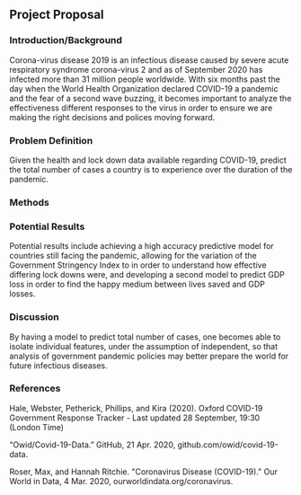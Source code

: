 ## Project Proposal
### Introduction/Background
Corona-virus disease 2019 is an infectious disease caused by severe acute respiratory syndrome corona-virus 2 and as of September 2020 has infected more than 31 million people worldwide. With six months past the day when the World Health Organization declared COVID-19 a pandemic and the fear of a second wave buzzing, it becomes important to analyze the effectiveness different responses to the virus in order to ensure we are making the right decisions and polices moving forward.

### Problem Definition
Given the health and lock down data available regarding COVID-19, predict the total number of cases a country is to experience over the duration of the pandemic.

### Methods


### Potential Results
Potential results include achieving a high accuracy predictive model for countries still facing the pandemic, allowing for the variation of the Government Stringency Index to in order to understand how effective differing lock downs were, and developing a second model to predict GDP loss in order to find the happy medium between lives saved and GDP losses.

### Discussion
By having a model to predict total number of cases, one becomes able to isolate individual features, under the assumption of independent, so that analysis of government pandemic policies may better prepare the world for future infectious diseases. 

### References
Hale, Webster, Petherick, Phillips, and Kira (2020). Oxford COVID-19 Government Response Tracker - Last updated 28 September, 19:30 (London Time)

“Owid/Covid-19-Data.” GitHub, 21 Apr. 2020, github.com/owid/covid-19-data.

Roser, Max, and Hannah Ritchie. "Coronavirus Disease (COVID-19)." Our World in Data, 4 Mar. 2020, ourworldindata.org/coronavirus.